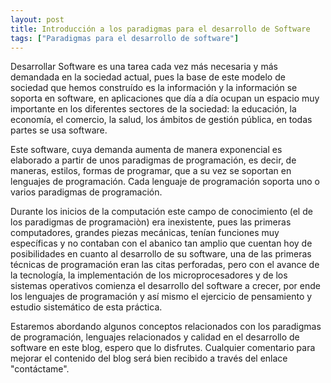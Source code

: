 ```yaml
---
layout: post
title: Introducción a los paradigmas para el desarrollo de Software
tags: ["Paradigmas para el desarrollo de software"]
---
```

Desarrollar Software es una tarea cada vez más necesaria y más demandada en la sociedad actual, pues la base de este modelo de sociedad que hemos construído es la información y la información se soporta en software, en aplicaciones que día a día ocupan un espacio muy importante en los diferentes sectores de la sociedad: la educación, la economía, el comercio, la salud, los ámbitos de gestión pública, en todas partes se usa software.

Este software, cuya demanda aumenta de manera exponencial es elaborado a partir de unos paradigmas de programación, es decir, de maneras, estilos, formas de programar, que a su vez se soportan en lenguajes de programación. Cada lenguaje de programación soporta uno o varios paradigmas de programación.

Durante los inicios de la computación este campo de conocimiento (el de los paradigmas de programaciòn) era inexistente, pues las primeras computadores, grandes piezas mecánicas, tenían funciones muy específicas y no contaban con el abanico tan amplio que cuentan hoy de posibilidades en cuanto al desarrollo de su software, una de las primeras técnicas de programación eran las citas perforadas, pero con el avance de la tecnología, la implementación de los microprocesadores y de los sistemas operativos comienza el desarrollo del software a crecer, por ende los lenguajes de programación y así mismo el ejercicio de pensamiento y estudio sistemático de esta práctica.

Estaremos abordando algunos conceptos relacionados con los paradigmas de programación, lenguajes relacionados y calidad en el desarrollo de software en este blog, espero que lo disfrutes. Cualquier comentario para mejorar el contenido del blog será bien recibido a través del enlace "contáctame".